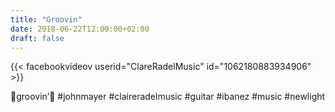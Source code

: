 ```yaml
---
title: "Groovin"
date: 2018-06-22T12:00:00+02:00
draft: false
---
```


{{< facebookvideov userid="ClareRadelMusic" id="1062180883934906" >}}

🎸groovin’🎸 #johnmayer #claireradelmusic #guitar #ibanez #music #newlight